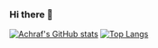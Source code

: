 ### Hi there 👋

[![Achraf's GitHub stats](https://github-readme-stats.vercel.app/api?username=YAchrafY&count_private=true&theme=algolia&show_icons=true)](https://github.com/YAchrafY/YAchrafY)
[![Top Langs](https://github-readme-stats.vercel.app/api/top-langs/?username=YAchrafY&layout=compact&count_private=true)](https://github.com/YAchrafY/YAchrafY)
